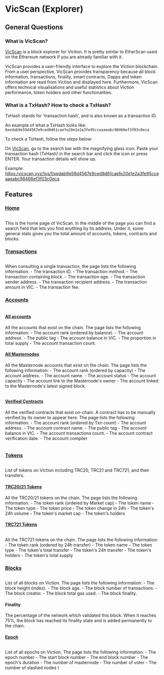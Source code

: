 # VicScan (Explorer)

## **General Questions**

### **What is VicScan?**

[VicScan](https://vicscan.xyz/) is a block explorer for Viction. It is pretty similar to EtherScan used on the Ethereum network if you are already familiar with it.

VicScan provides a user-friendly interface to explore the Viction blockchain. From a user perspective, VicScan provides transparency because all block information, transactions, finality, smart contracts, Dapps and token information are read from Viction and displayed here. Furthermore, VicScan offers technical visualisations and useful statistics about Viction performance, token holders and other functionalities.

### **What is a TxHash? How to check a TxHash?**

TxHash stands for 'transaction hash', and is also known as a transaction ID.

An example of what a TxHash looks like: `0xedab9e59d4567e9ced8d61caefe20e1e2a3fe95cceaaeabc98466ef3f03c0eca`

To check a TxHash, follow the steps below:

On [VicScan](https://vicscan.xyz/), go to the search bar with the magnifying glass icon. Paste your transaction hash (TxHash) in the search bar and click the icon or press ENTER. Your transaction details will show up.

Example: [https:/vicscan.xyz/txs/0xedab9e59d4567e9ced8d61caefe20e1e2a3fe95cceaaeabc98466ef3f03c0eca](https://https/vicscan.xyz/txs/0xedab9e59d4567e9ced8d61caefe20e1e2a3fe95cceaaeabc98466ef3f03c0eca)

## Features

### [Home](https://https/vicscan.xyz/)

<figure><img src="../../.gitbook/assets/Screenshot_1 (5).png" alt=""><figcaption></figcaption></figure>

This is the home page of VicScan. In the middle of the page you can find a search field that lets you find anything by its address. Under it, some general stats gives you the total amount of accounts, tokens, contracts and blocks.

### [Transactions](https://https/vicscan.xyz/txs) <a href="#transactions" id="transactions"></a>

<figure><img src="../../.gitbook/assets/Screenshot_2 (1).png" alt=""><figcaption></figcaption></figure>

When consulting a single transaction, the page lists the following information: - The transaction ID. - The transaction method. - The transaction containing block. - The transaction age. - The transaction sender address. - The transaction recipient address. - The transaction amount in VIC. - The transaction fee.

### [Accounts](https://https/vicscan.xyz/accounts) <a href="#accounts" id="accounts"></a>

<figure><img src="../../.gitbook/assets/Screenshot_3 (3).png" alt=""><figcaption></figcaption></figure>

#### [All accounts](https://https/vicscan.xyz/accounts) <a href="#all-accounts" id="all-accounts"></a>

All the accounts that exist on the chain. The page lists the following information: - The account rank (ordered by balance). - The account address. - The public tag - The account balance in VIC. - The proportion in total supply - The account transaction count.

#### [All Masternodes](https://https/vicscan.xyz/masternodes) <a href="#all-masternodes" id="all-masternodes"></a>

All the Masternode accounts that exist on the chain. The page lists the following information: - The account rank (ordered by capacity) - The account address. - The account name. - The account status - The account capacity - The account link to the Masternode's owner - The account linked to the Masternode's latest signed block.

<figure><img src="../../.gitbook/assets/Screenshot_5 (1).png" alt=""><figcaption></figcaption></figure>

#### [Verified Contracts](https://https/vicscan.xyz/contracts) <a href="#verified-contracts" id="verified-contracts"></a>

All the verified contracts that exist on-chain. A contract has to be manually verified by its owner to appear here. The page lists the following information: - The account rank (ordered by Txn count) - The account address. - The account contract name. - The public tag - The account balance in VIC. - The account transactions count. - The account contract verification date. - The account compiler

<figure><img src="../../.gitbook/assets/Screenshot_4 (3).png" alt=""><figcaption></figcaption></figure>

### [Tokens](https://https/vicscan.xyz/tokens) <a href="#tokens" id="tokens"></a>

<figure><img src="../../.gitbook/assets/Screenshot_6.png" alt=""><figcaption></figcaption></figure>

List of tokens on Viction including TRC20, TRC21 and TRC721, and their transfers.

#### [TRC20/21 Tokens](https://https/vicscan.xyz/tokens) <a href="#all-tokens" id="all-tokens"></a>

All the TRC20/21 tokens on the chain. The page lists the following information: - The token rank (ordered by Market cap) - The token name - The token type - The token price - The token change in 24h - The token's 24h volume - The token's market cap - The token's holders

#### [TRC721 Tokens](https://https/vicscan.xyz/tokens/trc721) <a href="#tokens-transfers" id="tokens-transfers"></a>

<figure><img src="../../.gitbook/assets/Screenshot_7.png" alt=""><figcaption></figcaption></figure>

All the TRC721 tokens on the chain. The page lists the following information: - The token rank (ordered by 24h transfer) - The token name - The token type - The token's total transfer - The token's 24h transfer - The token's holders - The token's total supply

### [Blocks](https://https/vicscan.xyz/blocks) <a href="#blocks" id="blocks"></a>

<figure><img src="../../.gitbook/assets/Screenshot_8.png" alt=""><figcaption></figcaption></figure>

List of all blocks on Viction. The page lists the following information: - The block height (index). - The block age. - The block number of transactions. - The block creator. - The block total gas used. - The block finality.

#### Finality

The percentage of the network which validated this block. When it reaches 75%, the block has reached its finality state and is added permanently to the chain.

#### [Epoch](https://https/vicscan.xyz/epochs) <a href="#block" id="block"></a>

<figure><img src="../../.gitbook/assets/Screenshot_9.png" alt=""><figcaption></figcaption></figure>

List of all epochs on Viction. The page lists the following information: - The epoch number - The start block number - The end block number - The epoch's duration - The number of masternode - The number of voter - The number of slashed nodes \\
